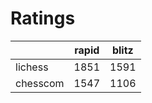 # Ratings

|          | rapid | blitz |
|----------|-------|-------|
| lichess  | 1851 | 1591 |
| chesscom | 1547 | 1106 |
